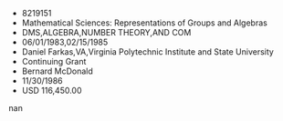 
* 8219151
* Mathematical Sciences: Representations of Groups and Algebras
* DMS,ALGEBRA,NUMBER THEORY,AND COM
* 06/01/1983,02/15/1985
* Daniel Farkas,VA,Virginia Polytechnic Institute and State University
* Continuing Grant
* Bernard McDonald
* 11/30/1986
* USD 116,450.00

nan
